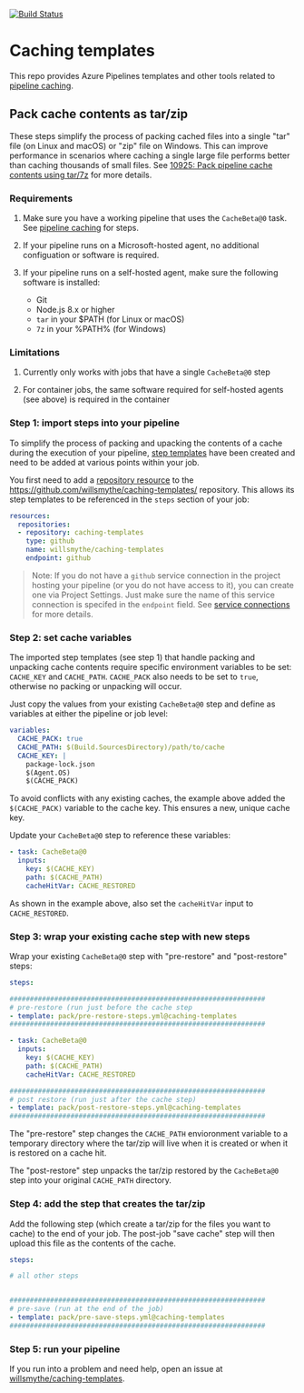 [![Build Status](https://dev.azure.com/willsmythe/caching-templates/_apis/build/status/willsmythe.caching-templates?branchName=master)](https://dev.azure.com/willsmythe/caching-templates/_build/latest?definitionId=54&branchName=master)

# Caching templates

This repo provides Azure Pipelines templates and other tools related to [pipeline caching](https://aka.ms/pipeline-caching-docs).

## Pack cache contents as tar/zip

These steps simplify the process of packing cached files into a single "tar" file (on Linux and macOS) or "zip" file on Windows. This can improve performance in scenarios where caching a single large file performs better than caching thousands of small files. See [10925: Pack pipeline cache contents using tar/7z](https://github.com/microsoft/azure-pipelines-tasks/issues/10925) for more details.

### Requirements

1. Make sure you have a working pipeline that uses the `CacheBeta@0` task. See [pipeline caching](https://aka.ms/pipeline-caching-docs) for steps.

2. If your pipeline runs on a Microsoft-hosted agent, no additional configuation or software is required.

3. If your pipeline runs on a self-hosted agent, make sure the following software is installed:
   * Git
   * Node.js 8.x or higher
   * `tar` in your $PATH (for Linux or macOS)
   * `7z` in your %PATH% (for Windows)

### Limitations

1. Currently only works with jobs that have a single `CacheBeta@0` step

2. For container jobs, the same software required for self-hosted agents (see above) is required in the container

### Step 1: import steps into your pipeline

To simplify the process of packing and upacking the contents of a cache during the execution of your pipeline, [step templates](https://docs.microsoft.com/azure/devops/pipelines/process/templates?view=azure-devops#using-other-repositories) have been created and need to be added at various points within your job. 

You first need to add a [repository resource](https://docs.microsoft.com/azure/devops/pipelines/yaml-schema?view=azure-devops&tabs=schema#resources) to the https://github.com/willsmythe/caching-templates/ repository. This allows its step templates to be referenced in the `steps` section of your job:

```yaml
resources:
  repositories:
  - repository: caching-templates
    type: github
    name: willsmythe/caching-templates
    endpoint: github
```

> Note: If you do not have a `github` service connection in the project hosting your pipeline (or you do not have access to it), you can create one via Project Settings. Just make sure the name of this service connection is specifed in the `endpoint` field. See [service connections](https://docs.microsoft.com/azure/devops/pipelines/library/service-endpoints?view=azure-devops&tabs=yaml) for more details.

### Step 2: set cache variables

The imported step templates (see step 1) that handle packing and unpacking cache contents require specific environment variables to be set: `CACHE_KEY` and `CACHE_PATH`. `CACHE_PACK` also needs to be set to `true`, otherwise no packing or unpacking will occur.

Just copy the values from your existing `CacheBeta@0` step and define as variables at either the pipeline or job level:

```yaml
variables:
  CACHE_PACK: true
  CACHE_PATH: $(Build.SourcesDirectory)/path/to/cache
  CACHE_KEY: |
    package-lock.json
    $(Agent.OS)
    $(CACHE_PACK)
```

To avoid conflicts with any existing caches, the example above added the `$(CACHE_PACK)` variable to the cache key. This ensures a new, unique cache key.

Update your `CacheBeta@0` step to reference these variables:

```yaml
- task: CacheBeta@0
  inputs:
    key: $(CACHE_KEY)
    path: $(CACHE_PATH)
    cacheHitVar: CACHE_RESTORED
```

As shown in the example above, also set the `cacheHitVar` input to `CACHE_RESTORED`. 

### Step 3: wrap your existing cache step with new steps

Wrap your existing `CacheBeta@0` step with "pre-restore" and "post-restore" steps:

```yaml
steps:

###############################################################
# pre-restore (run just before the cache step
- template: pack/pre-restore-steps.yml@caching-templates
###############################################################

- task: CacheBeta@0
  inputs:
    key: $(CACHE_KEY)
    path: $(CACHE_PATH)
    cacheHitVar: CACHE_RESTORED

###############################################################
# post restore (run just after the cache step)
- template: pack/post-restore-steps.yml@caching-templates
###############################################################
```

The "pre-restore" step changes the `CACHE_PATH` envioronment variable to a temporary directory where the tar/zip will live when it is created or when it is restored on a cache hit.

The "post-restore" step unpacks the tar/zip restored by the `CacheBeta@0` step into your original `CACHE_PATH` directory.

### Step 4: add the step that creates the tar/zip

Add the following step (which create a tar/zip for the files you want to cache) to the end of your job. The post-job "save cache" step will then upload this file as the contents of the cache.

```yaml
steps:

# all other steps 


###############################################################
# pre-save (run at the end of the job)
- template: pack/pre-save-steps.yml@caching-templates
###############################################################
```

### Step 5: run your pipeline

If you run into a problem and need help, open an issue at [willsmythe/caching-templates](https://github.com/willsmythe/caching-templates/issues).
